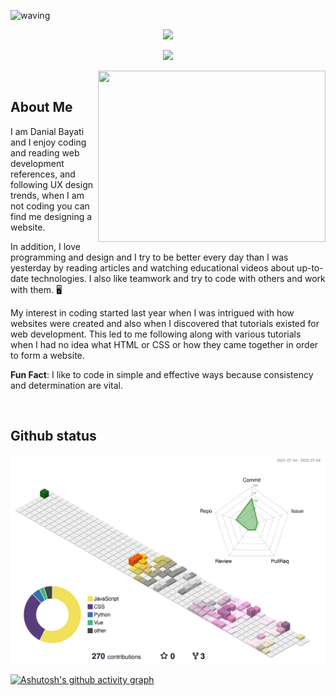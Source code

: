 ![waving](https://capsule-render.vercel.app/api?type=waving&height=200&text=Danial%20Bayati%20(DtechB)&fontAlignY=40&color=gradient)

<p align="center">
  <a href="https://skillicons.dev">
    <img src="https://skillicons.dev/icons?i=react,redux,nextjs,vue,nuxtjs,html,css,js,ts,tailwind,bootstrap" />
  </a>
</p>
<p align="center">
  <a href="https://skillicons.dev">
    <img src="https://skillicons.dev/icons?i=firebase,materialui,python,django,mysql,sqlite,mongo,vscode,git,gitlab,github" />
  </a>
</p>

<img align="right" height="274px" width="364px" src="https://cdn.dribbble.com/users/1025838/screenshots/6220885/devguy3.gif">

<br>

<h2>About Me</h2>

I am Danial Bayati and I enjoy coding and reading web development references, and following UX design trends, when I am not coding you can find me designing a website.

In addition, I love programming and design and I try to be better every day than I was yesterday by reading articles and watching educational videos about up-to-date technologies. I also like teamwork and try to code with others and work with them. 🖥

My interest in coding started last year when I was intrigued with how websites were created and also when I discovered that tutorials existed for web development. This led to me following along with various tutorials when I had no idea what HTML or CSS or how they came together in order to form a website.

**Fun Fact**: I like to code in simple and effective ways because consistency and determination are vital.

<br>

## Github status

![](./profile-3d-contrib/profile-season-animate.svg)

[![Ashutosh's github activity graph](https://activity-graph.herokuapp.com/graph?username=dtechb&bg_color=ffffff&color=190b18&line=a33e74&point=292929&area=true&hide_border=true)](https://github.com/ashutosh00710/github-readme-activity-graph)

